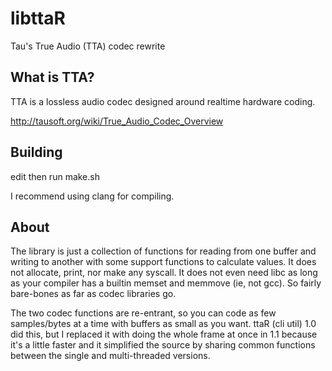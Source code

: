 # libttaR
Tau's True Audio (TTA) codec rewrite

## What is TTA?
TTA is a lossless audio codec designed around realtime hardware coding.

http://tausoft.org/wiki/True_Audio_Codec_Overview

## Building
edit then run make.sh

I recommend using clang for compiling.

## About
The library is just a collection of functions for reading from one buffer and 
writing to another with some support functions to calculate values. It does 
not allocate, print, nor make any syscall. It does not even need libc as long 
as your compiler has a builtin memset and memmove (ie, not gcc). So fairly 
bare-bones as far as codec libraries go.

The two codec functions are re-entrant, so you can code as few samples/bytes 
at a time with buffers as small as you want. ttaR (cli util) 1.0 did this, 
but I replaced it with doing the whole frame at once in 1.1 because it's a 
little faster and it simplified the source by sharing common functions 
between the single and multi-threaded versions.
